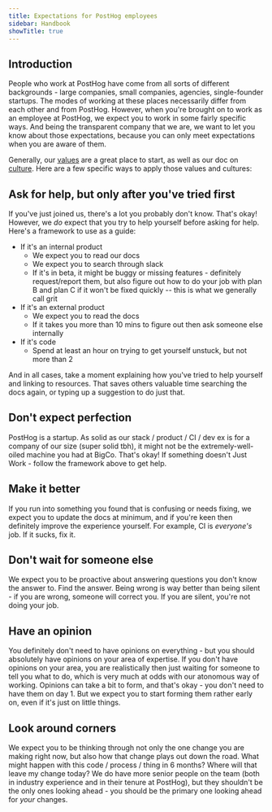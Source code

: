 ```yaml
---
title: Expectations for PostHog employees
sidebar: Handbook
showTitle: true
---
```


## Introduction

People who work at PostHog have come from all sorts of different backgrounds - large companies, small companies, agencies, single-founder startups. The modes of working at these places necessarily differ from each other and from PostHog. However, when you're brought on to work as an employee at PostHog, we expect you to work in some fairly specific ways. And being the transparent company that we are, we want to let you know about those expectations, because you can only meet expectations when you are aware of them.

Generally, our [values](https://posthog.com/handbook/values) are a great place to start, as well as our doc on [culture](https://posthog.com/handbook/company/culture). Here are a few specific ways to apply those values and cultures:

## Ask for help, but only after you've tried first

If you've just joined us, there's a lot you probably don't know. That's okay! However, we _do_ expect that you try to help yourself before asking for help. Here's a framework to use as a guide:

- If it's an internal product
  - We expect you to read our docs
  - We expect you to search through slack
  - If it's in beta, it might be buggy or missing features - definitely request/report them, but also figure out how to do your job with plan B and plan C if it won't be fixed quickly -- this is what we generally call grit
- If it's an external product
  - We expect you to read the docs
  - If it takes you more than 10 mins to figure out then ask someone else internally
- If it's code
  - Spend at least an hour on trying to get yourself unstuck, but not more than 2

And in all cases, take a moment explaining how you've tried to help yourself and linking to resources. That saves others valuable time searching the docs again, or typing up a suggestion to do just that.

## Don't expect perfection

PostHog is a startup. As solid as our stack / product / CI / dev ex is for a company of our size (super solid tbh), it might not be the extremely-well-oiled machine you had at BigCo. That's okay! If something doesn't Just Work - follow the framework above to get help. 

## Make it better

If you run into something you found that is confusing or needs fixing, we expect you to update the docs at minimum, and if you're keen then definitely improve the experience yourself. For example, CI is _everyone's_ job. If it sucks, fix it.

## Don't wait for someone else

We expect you to be proactive about answering questions you don't know the answer to. Find the answer. Being wrong is way better than being silent - if you are wrong, someone will correct you. If you are silent, you're not doing your job.

## Have an opinion

You definitely don't need to have opinions on everything - but you should absolutely have opinions on your area of expertise. If you don't have opinions on your area, you are realistically then just waiting for someone to tell you what to do, which is very much at odds with our atonomous way of working. Opinions can take a bit to form, and that's okay - you don't need to have them on day 1. But we expect you to start forming them rather early on, even if it's just on little things.

## Look around corners

We expect you to be thinking through not only the one change you are making right now, but also how that change plays out down the road. What might happen with this code / process / thing in 6 months? Where will that leave my change today? We do have more senior people on the team (both in industry experience and in their tenure at PostHog), but they shouldn't be the only ones looking ahead - you should be the primary one looking ahead for _your_ changes.

